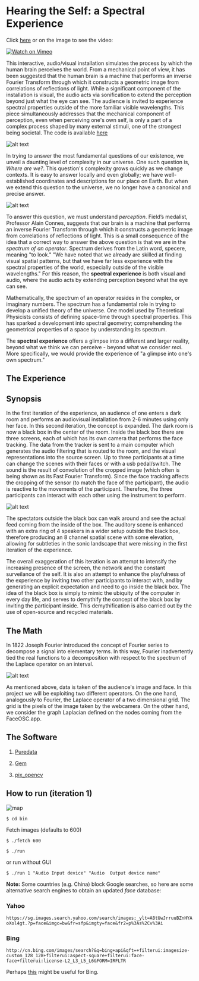 # Hearing the Self: a Spectral Experience

Click [here](https://vimeo.com/241401699) or on the image to see the video:

[![Watch on Vimeo](https://raw.githubusercontent.com/fdch/specexp/master/media/vid-000.jpg)](https://vimeo.com/241401699)

This interactive, audio/visual installation simulates the process by which the human brain perceives the world. From a mechanical point of view, it has been suggested that the human brain is a machine that performs an inverse Fourier Transform through which it constructs a geometric image from correlations of reflections of light. While a significant component of the installation is visual, the audio acts via sonification to extend the perception beyond just what the eye can see. The audience is invited to experience spectral properties outside of the more familiar visible wavelengths. This piece simultaneously addresses that the mechanical component of perception, even when perceiving one's own self, is only a part of a complex process shaped by many external stimuli, one of the strongest being societal. The code is available [here](https://github.com/fdch/specexp)

![alt text](https://raw.githubusercontent.com/fdch/specexp/master/media/vid-180.jpeg)

In trying to answer the most fundamental questions of our existence, we unveil a daunting level of complexity in our universe. One such question is, *Where are we?*. This question's complexity grows quickly as we change contexts. It is easy to answer locally and even globally; we have well-established coordinates and descriptions for our place on Earth. But when we extend this question to the universe, we no longer have a canonical and precise answer. 

![alt text](https://raw.githubusercontent.com/fdch/specexp/master/media/vid-071.jpeg)

To answer this question, we must understand *perception*. Field’s medalist, Professor Alain Connes, suggests that our brain is a machine that performs an inverse Fourier Transform through which it constructs a geometric image from correlations of reflections of light. This is a small consequence of the idea that a correct way to answer the above question is that we are in the *spectrum of an operator*. Spectrum derives from the Latin word, specere, meaning "to look." "We have noted that we already are skilled at finding visual spatial patterns, but that we have far less experience with the spectral properties of the world, especially outside of the visible wavelengths." For this reason, the **spectral experience** is both visual and audio, where the audio acts by extending perception beyond what the eye can see.

Mathematically, the spectrum of an operator resides in the complex, or imaginary numbers. The spectrum has a fundamental role in trying to develop a unified theory of the universe. One model used by Theoretical Physicists consists of defining space-time through spectral properties. This has sparked a development into spectral geometry; comprehending the geometrical properties of a space by understanding its spectrum.

The **spectral experience** offers a glimpse into a different and larger reality, beyond what we think we can perceive - beyond what we consider *real*. More specifically, we would provide the experience of "a glimpse into one's own spectrum."

## The Experience

## Synopsis

In the first iteration of the experience, an audience of one enters a dark room and performs an audiovisual installation from 2-6 minutes using only her face. In this second iteration, the concept is expanded. The dark room is now a black box in the center of the room. Inside the black box there are three screens, each of which has its own camera that performs the face tracking. The data from the tracker is sent to a main computer which generates the audio filtering that is routed to the room, and the visual representations into the source screen. Up to three participants at a time can change the scenes with their faces or with a usb pedal/switch. The sound is the result of convolution of the cropped image (which often is being shown as its Fast Fourier Transform). Since the face tracking affects the cropping of the sensor (to match the face of the participant), the audio is reactive to the movements of the participant. Therefore, the three participants can interact with each other using the instrument to perform.

![alt text](https://raw.githubusercontent.com/fdch/specexp/master/media/vid-253.jpeg)

The spectators outside the black box can walk around and see the actual feed coming from the inside of the box. The auditory scene is enhanced with an extra ring of 4 speakers in a wider setup outside the black box, therefore producing an 8 channel spatial scene with some elevation, allowing for subtleties in the sonic landscape that were missing in the first iteration of the experience.

The overall exaggeration of this iteration is an attempt to intensify the increasing presence of the screen, the network and the constant surveilance of the self. It is also an attempt to enhance the playfulness of the experience by inviting two other participants to interact with, and by generating an explicit expectation and need to go inside the black box. The idea of the black box is simply to mimic the ubiquity of the computer in every day life, and serves to demythify the concept of the black box by inviting the participant inside. This demythification is also carried out by the use of open-source and recycled materials.

## The Math

In 1822 Joseph Fourier introduced the concept of Fourier series to decompose a signal into elementary terms. In this way, Fourier inadvertently tied the real functions to a decomposition with respect to the spectrum of the Laplace operator on an interval.

![alt text](https://raw.githubusercontent.com/fdch/specexp/master/media/vid-180.jpeg)

As mentioned above, data is taken of the audience's image and face. In this project we will be exploiting two different operators. On the one hand, analogously to Fourier, the Laplace operator of a two dimensional grid. The grid is the pixels of the image taken by the webcamera. On the other hand, we consider the graph Laplacian defined on the nodes coming from the FaceOSC.app.

## The Software

1. [Puredata](http://msp.ucsd.edu)

2. [Gem](https://github.com/umlaeute/Gem)

3. [pix_opencv](https://github.com/avilleret/pix_opencv)

## How to run (iteration 1)

![map](https://raw.githubusercontent.com/fdch/specexp/master/media/map.jpg)

`
$ cd bin
`

Fetch images (defaults to 600)

`
$ ./fetch 600
`

`
$ ./run
`

or run without GUI

`
$ ./run 1 "Audio Input device" "Audio  Output device name"
`

**Note:** Some countries (e.g. China) block Google searches, so here are some alternative search engines to obtain an updated *face* database:

### Yahoo
`
https://sg.images.search.yahoo.com/search/images;_ylt=A8tUwJrruuBZnHYAoXol4gt.?p=face&imgc=bw&fr=sfp&imgty=face&fr2=p%3As%2Cv%3Ai
`

### Bing

`
http://cn.bing.com/images/search?&q=bing+api&qft=+filterui:imagesize-custom_128_128+filterui:aspect-square+filterui:face-face+filterui:license-L2_L3_L5_L6&FORM=IRFLTR
`

Perhaps [this](https://www.gorkahernandez.com/blog/image-search-abstraction-layer-node-js/) might be useful for Bing.
